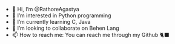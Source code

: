- 👋 Hi, I’m @RathoreAgastya
- 👀 I’m interested in Python programming
- 🌱 I’m currently learning C, Java
- 💞️ I’m looking to collaborate on Behen Lang
- 📫 How to reach me: You can reach me through my Github 🐈‍⬛
